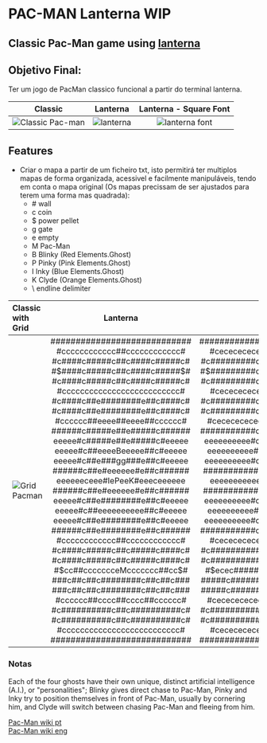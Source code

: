# PAC-MAN Lanterna WIP

## Classic Pac-Man game using [lanterna](https://github.com/mabe02/lanterna)

## Objetivo Final:
Ter um jogo de PacMan classico funcional a partir do terminal lanterna.
 
 Classic             |  Lanterna     |   Lanterna - Square Font
 :-------------------------:|:-------------------------:|:-------------------------:
 ![Classic Pac-man](https://i.imgur.com/g4JHi4Z.jpg)  |  ![lanterna](https://i.imgur.com/UW9AwuK.png)  |  ![lanterna font](https://i.imgur.com/fA6kJYd.png)
 
 

## Features
- Criar o mapa a partir de um ficheiro txt, isto permitirá ter multiplos mapas de forma organizada, acessivel e facilmente manipuláveis, tendo em conta o mapa original (Os mapas precissam de ser ajustados para terem uma forma mas quadrada):
  - \# wall
  - c coin
  - $ power pellet
  - g gate
  - e empty
  - M Pac-Man
  - B Blinky (Red Elements.Ghost)
  - P Pinky (Pink Elements.Ghost)
  - I Inky (Blue Elements.Ghost)
  - K Clyde (Orange Elements.Ghost)
  - \ endline delimiter
 
 
 Classic with Grid   |  Lanterna | Lantern Adjusted
 :-------------------------|:-------------------------:|:-----------:
 ![Grid Pacman](https://i.imgur.com/fDyiXt8.png)  |  ############################<br>#cccccccccccc##cccccccccccc#<br>#c####c#####c##c####c#####c#<br>#$####c#####c##c####c#####$#<br>#c####c#####c##c####c#####c#<br>#cccccccccccccccccccccccccc#<br>#c####c##e########e##c####c#<br>#c####c##e########e##c####c#<br>#cccccc##eeee##eeee##cccccc#<br>######c#####e##e#####c######<br>eeeee#c#####e##e#####c#eeeee<br>eeeee#c##eeeeBeeeee##c#eeeee<br>eeeee#c##e###gg###e##c#eeeee<br>######c##e#eeeeee#e##c######<br>eeeeeeceee#IePeeK#eeeceeeeee<br>######c##e#eeeeee#e##c######<br>eeeee#c##e########e##c#eeeee<br>eeeee#c##eeeeeeeeee##c#eeeee<br>eeeee#c##e########e##c#eeeee<br>######c##e########e##c######<br>#cccccccccccc##cccccccccccc#<br>#c####c#####c##c#####c####c#<br>#c####c#####c##c#####c####c#<br>#$cc##ccccccceMccccccc##cc$#<br>###c##c##c########c##c##c###<br>###c##c##c########c##c##c###<br>#cccccc##cccc##cccc##cccccc#<br>#c##########c##c##########c#<br>#c##########c##c##########c#<br>#cccccccccccccccccccccccccc#<br>############################ | ##################################################<br>#cececececececececececec##cececececececececececec#<br>#c#########c###########c##c###########c#########c#<br>#$#########c###########c##c###########c#########$#<br>#c#########c###########c##c###########c#########c#<br>#cecececececececececececeecececececececececececec#<br>#c#########c#####e##############e#####c#########c#<br>#c#########c#####e##############e#####c#########c#<br>#cececececec#####eeeeeee##eeeeeee#####cececececec#<br>###########c###########e##e###########c###########<br>eeeeeeeeee#c###########e##e###########c#eeeeeeeeee<br>eeeeeeeeee#c####eeeeeeeeeBeeeeeeee####c#eeeeeeeeee<br>eeeeeeeeee#c####e#######gg#######e####c#eeeeeeeeee<br>###########c####e#eeeeeeeeeeeeee#e####c###########<br>eeeeeeeeeeeceeeee#eeIeeePeeeeKee#eeeeeceeeeeeeeeee<br>###########c####e#eeeeeeeeeeeeee#e####c###########<br>eeeeeeeeee#c####e################e####c#eeeeeeeeee<br>eeeeeeeeee#c####eeeeeeeeeeeeeeeeee####c#eeeeeeeeee<br>eeeeeeeeee#c####e################e####c#eeeeeeeeee<br>###########c####e################e####c###########<br>#cececececececececececec##cececececececececececec#<br>#c###########c#########c##c#########c###########c#<br>#c###########c#########c##c#########c###########c#<br>#$ecec#######cecececececeMcececececec#######cece$#<br>#####c#######c######c########c######c#######c#####<br>#####c#######c######c########c######c#######c#####<br>#cecececececec######ecec##cece######cecececececec#<br>#c#####################c##c#####################c#<br>#c#####################c##c#####################c#<br>#cecececececececececececeecececececececececececec#<br>##################################################


### Notas
Each of the four ghosts have their own unique, distinct artificial intelligence (A.I.), or "personalities"; Blinky gives direct chase to Pac-Man, Pinky and Inky try to position themselves in front of Pac-Man, usually by cornering him, and Clyde will switch between chasing Pac-Man and fleeing from him.

[Pac-Man wiki pt](https://pt.wikipedia.org/wiki/Pac-Man)\
[Pac-Man wiki eng](https://en.wikipedia.org/wiki/Pac-Man)

